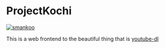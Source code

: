 # ProjectKochi

[![smankoo](https://circleci.com/gh/smankoo/ProjectKochi.svg?style=svg)](https://app.circleci.com/pipelines/github/smankoo/ProjectKochi)

This is a web frontend to the beautiful thing that is [youtube-dl](https://github.com/ytdl-org/youtube-dl)